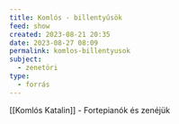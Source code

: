 ```yaml
---
title: Komlós - billentyűsök
feed: show
created: 2023-08-21 20:35
date: 2023-08-27 08:09
permalink: komlos-billentyusok
subject:
  - zenetöri
type:
  - forrás
---
```


[[Komlós Katalin]] - Fortepianók és zenéjük